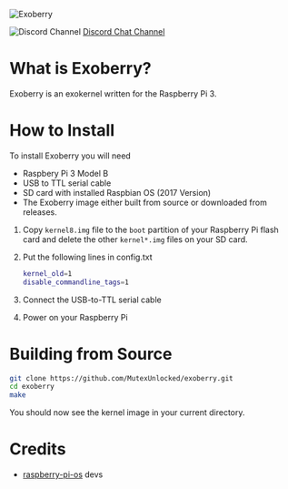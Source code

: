 

![Exoberry](https://i.ibb.co/vwP0vY0/Exoberry.png)

![Discord Channel](https://avatars3.githubusercontent.com/u/1965106?s=16&v=4) [Discord Chat Channel](https://discord.gg/adkVsMFW)


# What is Exoberry?
Exoberry is an exokernel written for the Raspberry Pi 3. 
# How to Install
To install Exoberry you will need

- Raspbery Pi 3 Model B
- USB to TTL serial cable
- SD card with installed Raspbian OS (2017 Version)
- The Exoberry image either built from source or downloaded from releases.

1. Copy `kernel8.img` file to the `boot` partition of your Raspberry Pi flash card and delete the other `kernel*.img` files on your SD card. 

2. Put the following lines in config.txt 

   ```bash
   kernel_old=1
   disable_commandline_tags=1
   ```

3. Connect the USB-to-TTL serial cable

4. Power on your Raspberry Pi

# Building from Source
```bash
git clone https://github.com/MutexUnlocked/exoberry.git
cd exoberry
make
```

You should now see the kernel image in your current directory.

# Credits

- [raspberry-pi-os](https://github.com/s-matyukevich/raspberry-pi-os) devs

